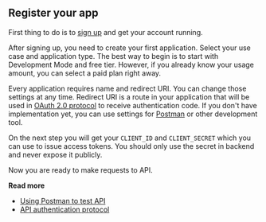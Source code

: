 ## Register your app

First thing to do is to [sign up](https://app.makini.io/register) and get your account running.

After signing up, you need to create your first application. Select your use case and application type.
The best way to begin is to start with Development Mode and free tier. However, if you already know your usage amount,
you can select a paid plan right away.

Every application requires name and redirect URI. You can change those settings at any time.
Redirect URI is a route in your application that will be used in [OAuth 2.0 protocol](authentication.md) 
to receive authentication code. If you don't have implementation yet, you can use settings for [Postman](postman.md) or 
other development tool.

On the next step you will get your `CLIENT_ID` and `CLIENT_SECRET` which you can use to issue access tokens.
You should only use the secret in backend and never expose it publicly.

Now you are ready to make requests to API.

**Read more**
* [Using Postman to test API](postman.md)
* [API authentication protocol](authentication.md)
